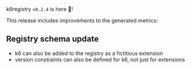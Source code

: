 k6registry `v0.2.4` is here 🎉!

This release includes improvements to the generated metrics:

## Registry schema update

- k6 can also be added to the registry as a fictitious extension
- version constraints can also be defined for k6, not just for extensions
